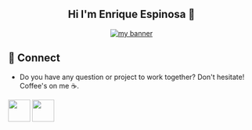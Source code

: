 <h2 align=center> Hi I'm Enrique Espinosa 👋</h2> 

<p align="center">
  <a href="" target="_blank" rel="noreferrer"><img src="https://github.com/QuiqueEspinosa/QuiqueEspinosa/assets/89802341/d0ba5363-9e90-440d-9c90-3bd83245176f" alt="my banner"></a>
</p>

 ## 📩 Connect
* Do you have any question or project to work together? Don't hesitate! Coffee's on me ☕.

<p align="left" >
      <a href="mailto:EnriqueEspinosa2025@gmail.com?Subject=I%20want%20propose%20you%20something" target="_blank" rel="noreferrer"><img src="https://user-images.githubusercontent.com/48330849/172060688-5e1bf6ca-7bb9-43a2-b202-001170434946.png"  width="45"></a>
        <a href="https://www.linkedin.com/in/enrique-espinosa-010783251" target="_blank" rel="noreferrer"><img src="https://user-images.githubusercontent.com/48330849/172059761-c87c0437-c1b5-4e33-8d3e-e00adf4afc57.png"  width="45"></a>

</p>
<!--
**QuiqueEspinosa/QuiqueEspinosa** is a ✨ _special_ ✨ repository because its `README.md` (this file) appears on your GitHub profile.

Here are some ideas to get you started:

- 🔭 I’m currently working on ...
- 🌱 I’m currently learning ...
- 👯 I’m looking to collaborate on ...
- 🤔 I’m looking for help with ...
- 💬 Ask me about ...
- 📫 How to reach me: ...
- 😄 Pronouns: ...
- ⚡ Fun fact: ...
-->
## ⌨️ Languages 
[![Top Langs](https://github-readme-stats.vercel.app/api/top-langs/?username=QuiqueEspinosa&layout=compact&theme=tokyonight)](https://github.com/Lagaress/github-readme-stats)
